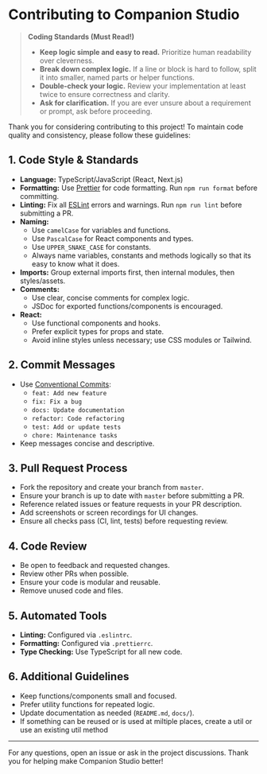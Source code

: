 # Contributing to Companion Studio

> **Coding Standards (Must Read!)**
>
> - **Keep logic simple and easy to read.** Prioritize human readability over cleverness.
> - **Break down complex logic.** If a line or block is hard to follow, split it into smaller, named parts or helper functions.
> - **Double-check your logic.** Review your implementation at least twice to ensure correctness and clarity.
> - **Ask for clarification.** If you are ever unsure about a requirement or prompt, ask before proceeding.

Thank you for considering contributing to this project! To maintain code quality and consistency, please follow these guidelines:

## 1. Code Style & Standards
- **Language:** TypeScript/JavaScript (React, Next.js)
- **Formatting:** Use [Prettier](https://prettier.io/) for code formatting. Run `npm run format` before committing.
- **Linting:** Fix all [ESLint](https://eslint.org/) errors and warnings. Run `npm run lint` before submitting a PR.
- **Naming:**
  - Use `camelCase` for variables and functions.
  - Use `PascalCase` for React components and types.
  - Use `UPPER_SNAKE_CASE` for constants.
  - Always name variables, constants and methods logically so that its easy to know what it does.
- **Imports:** Group external imports first, then internal modules, then styles/assets.
- **Comments:**
  - Use clear, concise comments for complex logic.
  - JSDoc for exported functions/components is encouraged.
- **React:**
  - Use functional components and hooks.
  - Prefer explicit types for props and state.
  - Avoid inline styles unless necessary; use CSS modules or Tailwind.

## 2. Commit Messages
- Use [Conventional Commits](https://www.conventionalcommits.org/):
  - `feat: Add new feature`
  - `fix: Fix a bug`
  - `docs: Update documentation`
  - `refactor: Code refactoring`
  - `test: Add or update tests`
  - `chore: Maintenance tasks`
- Keep messages concise and descriptive.

## 3. Pull Request Process
- Fork the repository and create your branch from `master`.
- Ensure your branch is up to date with `master` before submitting a PR.
- Reference related issues or feature requests in your PR description.
- Add screenshots or screen recordings for UI changes.
- Ensure all checks pass (CI, lint, tests) before requesting review.

## 4. Code Review
- Be open to feedback and requested changes.
- Review other PRs when possible.
- Ensure your code is modular and reusable.
- Remove unused code and files.

## 5. Automated Tools
- **Linting:** Configured via `.eslintrc`.
- **Formatting:** Configured via `.prettierrc`.
- **Type Checking:** Use TypeScript for all new code.

## 6. Additional Guidelines
- Keep functions/components small and focused.
- Prefer utility functions for repeated logic.
- Update documentation as needed (`README.md`, `docs/`).
- If something can be reused or is used at miltiple places, create a util or use an existing util method

---

For any questions, open an issue or ask in the project discussions. Thank you for helping make Companion Studio better! 